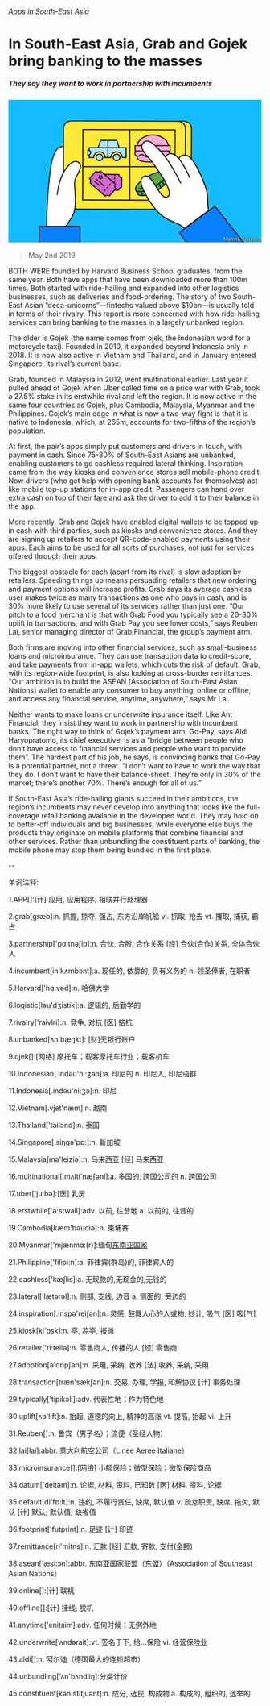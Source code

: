 ###### Apps in South-East Asia

# In South-East Asia, Grab and Gojek bring banking to the masses 

##### They say they want to work in partnership with incumbents 

![image](images/20190504_SRD003_0.jpg) 

> May 2nd 2019 

BOTH WERE founded by Harvard Business School graduates, from the same year. Both have apps that have been downloaded more than 100m times. Both started with ride-hailing and expanded into other logistics businesses, such as deliveries and food-ordering. The story of two South-East Asian “deca-unicorns”—fintechs valued above $10bn—is usually told in terms of their rivalry. This report is more concerned with how ride-hailing services can bring banking to the masses in a largely unbanked region. 

The older is Gojek (the name comes from ojek, the Indonesian word for a motorcycle taxi). Founded in 2010, it expanded beyond Indonesia only in 2018. It is now also active in Vietnam and Thailand, and in January entered Singapore, its rival’s current base. 

Grab, founded in Malaysia in 2012, went multinational earlier. Last year it pulled ahead of Gojek when Uber called time on a price war with Grab, took a 27.5% stake in its erstwhile rival and left the region. It is now active in the same four countries as Gojek, plus Cambodia, Malaysia, Myanmar and the Philippines. Gojek’s main edge in what is now a two-way fight is that it is native to Indonesia, which, at 265m, accounts for two-fifths of the region’s population. 

At first, the pair’s apps simply put customers and drivers in touch, with payment in cash. Since 75-80% of South-East Asians are unbanked, enabling customers to go cashless required lateral thinking. Inspiration came from the way kiosks and convenience stores sell mobile-phone credit. Now drivers (who get help with opening bank accounts for themselves) act like mobile top-up stations for in-app credit. Passengers can hand over extra cash on top of their fare and ask the driver to add it to their balance in the app. 

More recently, Grab and Gojek have enabled digital wallets to be topped up in cash with third parties, such as kiosks and convenience stores. And they are signing up retailers to accept QR-code-enabled payments using their apps. Each aims to be used for all sorts of purchases, not just for services offered through their apps. 

The biggest obstacle for each (apart from its rival) is slow adoption by retailers. Speeding things up means persuading retailers that new ordering and payment options will increase profits. Grab says its average cashless user makes twice as many transactions as one who pays in cash, and is 30% more likely to use several of its services rather than just one. “Our pitch to a food merchant is that with Grab Food you typically see a 20-30% uplift in transactions, and with Grab Pay you see lower costs,” says Reuben Lai, senior managing director of Grab Financial, the group’s payment arm. 

Both firms are moving into other financial services, such as small-business loans and microinsurance. They can use transaction data to credit-score, and take payments from in-app wallets, which cuts the risk of default. Grab, with its region-wide footprint, is also looking at cross-border remittances. “Our ambition is to build the ASEAN [Association of South-East Asian Nations] wallet to enable any consumer to buy anything, online or offline, and access any financial service, anytime, anywhere,” says Mr Lai. 

Neither wants to make loans or underwrite insurance itself. Like Ant Financial, they insist they want to work in partnership with incumbent banks. The right way to think of Gojek’s payment arm, Go-Pay, says Aldi Haryopratomo, its chief executive, is as a “bridge between people who don’t have access to financial services and people who want to provide them”. The hardest part of his job, he says, is convincing banks that Go-Pay is a potential partner, not a threat. “I don’t want to have to work the way that they do. I don’t want to have their balance-sheet. They’re only in 30% of the market; there’s another 70%. There’s enough for all of us.” 

If South-East Asia’s ride-hailing giants succeed in their ambitions, the region’s incumbents may never develop into anything that looks like the full-coverage retail banking available in the developed world. They may hold on to better-off individuals and big businesses, while everyone else buys the products they originate on mobile platforms that combine financial and other services. Rather than unbundling the constituent parts of banking, the mobile phone may stop them being bundled in the first place. 

-- 

 单词注释:

1.APP[]:[计] 应用, 应用程序; 相联并行处理器 

2.grab[græb]:n. 抓握, 掠夺, 强占, 东方沿岸帆船 vi. 抓取, 抢去 vt. 攫取, 捕获, 霸占 

3.partnership['pɑ:tnәʃip]:n. 合伙, 合股, 合作关系 [经] 合伙(合作)关系, 全体合伙人 

4.incumbent[in'kʌmbәnt]:a. 现任的, 依靠的, 负有义务的 n. 领圣俸者, 在职者 

5.Harvard['hɑ:vәd]:n. 哈佛大学 

6.logistic[lәu'dʒistik]:a. 逻辑的, 后勤学的 

7.rivalry['raivlri]:n. 竞争, 对抗 [医] 拮抗 

8.unbanked[ʌn'bæŋkt]: [财]无银行账户 

9.ojek[]:[网络] 摩托车；载客摩托车行业；载客机车 

10.Indonesian[.indәu'ni:ʒәn]:a. 印尼的 n. 印尼人, 印尼语群 

11.Indonesia[.indәu'ni:ʒә]:n. 印尼 

12.Vietnam[.vjet'næm]:n. 越南 

13.Thailand['tailәnd]:n. 泰国 

14.Singapore[.siŋgә'pɒ:]:n. 新加坡 

15.Malaysia[mә'leiziә]:n. 马来西亚 [经] 马来西亚 

16.multinational[.mʌlti'næʃәnl]:a. 多国的, 跨国公司的 n. 跨国公司 

17.uber['ju:bә]:[医] 乳房 

18.erstwhile['ә:stwail]:adv. 以前, 往昔地 a. 以前的, 往昔的 

19.Cambodia[kæm'bәudiә]:n. 柬埔寨 

20.Myanmar['mjænmɑ:(r)]:缅甸[东南亚国家](即Burma) 

21.Philippine['filipi:n]:a. 菲律宾(群岛)的, 菲律宾人的 

22.cashless['kæʃlis]:a. 无现款的,无现金的,无钱的 

23.lateral['lætәrәl]:n. 侧部, 支线, 边音 a. 侧面的, 旁边的 

24.inspiration[.inspә'reiʃәn]:n. 灵感, 鼓舞人心的人或物, 妙计, 吸气 [医] 吸[气] 

25.kiosk[ki'ɒsk]:n. 亭, 凉亭, 报摊 

26.retailer['ri:teilә]:n. 零售商人, 传播的人 [经] 零售商 

27.adoption[ә'dɒpʃәn]:n. 采用, 采纳, 收养 [法] 收养, 采纳, 采用 

28.transaction[træn'sækʃәn]:n. 交易, 办理, 学报, 和解协议 [计] 事务处理 

29.typically['tipikәli]:adv. 代表性地；作为特色地 

30.uplift[ʌp'lift]:n. 抬起, 道德的向上, 精神的高涨 vt. 提高, 抬起 vi. 上升 

31.Reuben[]:n. 鲁宾（男子名）；流便（圣经人物） 

32.lai[lai]:abbr. 意大利航空公司（Linee Aeree Italiane） 

33.microinsurance[]:[网络] 小额保险；微型保险；微型保险商品 

34.datum['deitәm]:n. 论据, 材料, 资料, 已知数 [医] 材料, 资料, 论据 

35.default[di'fɒ:lt]:n. 违约, 不履行责任, 缺席, 默认值 v. 疏怠职责, 缺席, 拖欠, 默认 [计] 默认; 默认值; 缺省值 

36.footprint['futprint]:n. 足迹 [计] 印迹 

37.remittance[ri'mitns]:n. 汇款 [经] 汇款, 寄款, 支付(金额) 

38.asean['æsi:ɔn]:abbr. 东南亚国家联盟（东盟）（Association of Southeast Asian Nations） 

39.online[]:[计] 联机 

40.offline[]:[计] 挂线, 脱机 

41.anytime['enitaim]:adv. 任何时候；无例外地 

42.underwrite['ʌndәrait]:vt. 签名于下, 给...保险 vi. 经营保险业 

43.aldi[]:n. 阿尔迪（德国最大的连锁超市） 

44.unbundling['ʌn'bʌndliŋ]:分类计价 

45.constituent[kәn'stitjuәnt]:n. 成分, 选民, 构成物 a. 构成的, 组织的, 选举的 

